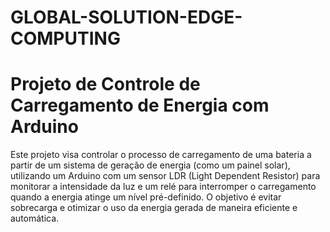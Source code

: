 # GLOBAL-SOLUTION-EDGE-COMPUTING

# Projeto de Controle de Carregamento de Energia com Arduino

<p> Este projeto visa controlar o processo de carregamento de uma bateria a partir de um sistema de geração de energia (como um painel solar), utilizando um Arduino com um sensor LDR (Light Dependent Resistor) para monitorar a intensidade da luz e um relé para interromper o carregamento quando a energia atinge um nível pré-definido. O objetivo é evitar sobrecarga e otimizar o uso da energia gerada de maneira eficiente e automática. <p>
